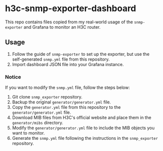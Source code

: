 # h3c-snmp-exporter-dashboard

This repo contains files copied from my real-world usage of the `snmp-exporter` and Grafana to monitor an H3C router.

## Usage

1. Follow the guide of `snmp-exporter` to set up the exporter, but use the self-generated `snmp.yml` file from this repository.
2. Import dashboard JSON file into your Grafana instance.

### Notice

If you want to modify the `snmp.yml` file, follow the steps below:

1. Git clone `snmp_exporter` repository.
2. Backup the original `generator/generator.yml` file.
3. Copy the `generator.yml` file from this repository to the `generator/generator.yml` file.
4. Download MIB files from H3C's official website and place them in the `generator/mibs` directory.
5. Modify the `generator/generator.yml` file to include the MIB objects you want to monitor.
6. Generate the `snmp.yml` file following the instructions in the `snmp_exporter` repository.

